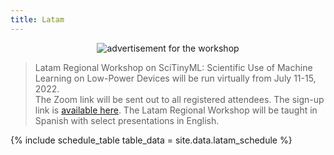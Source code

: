 ```yaml
---
title: Latam
---
```


<figure class="figure">
  <center>
  <img src="{{ site.baseurl }}/assets/coverLatam.png" alt="advertisement for the workshop" class="vid-fluid rounded center">
  </center>
</figure>

>Latam Regional Workshop on SciTinyML: Scientific Use of Machine Learning on Low-Power Devices will be run virtually from July 11-15, 2022. <br> The Zoom link will be sent out to all registered attendees. The sign-up link is [available here](https://indico.ictp.it/event/9811/). The Latam Regional Workshop will be taught in Spanish with select presentations in English.


<div id = "LOCAL_TIME"></div>

{% include schedule_table table_data = site.data.latam_schedule %}

<script>
  // top time
  var start = new Date('10/18/2021 1:00:00 PM UTC');
  var end = new Date('10/18/2021 4:00:00 PM UTC');
  var localTime = start.toLocaleTimeString([], {timeStyle: 'short'}) + " to " + end.toLocaleTimeString([], {timeStyle: 'short'});
  var startString = "The workshop will run each day from <b>1:00 PM to 4:00 PM GMT which is "
  var endString = " in your local timezone</b> (according to your computer system time). Times below adjusted to that time zone. Exact timing and topics subject to change."
  document.getElementById('LOCAL_TIME').innerHTML = startString + localTime + endString;
  
  // all times
  var timeElements = document.getElementsByClassName("GMT_TIME");
  for (var i = 0; i < timeElements.length; i++) {
    dateStr = '10/18/2021 ' + timeElements[i].innerHTML + ' UTC'
    var gmt_time = new Date(dateStr);
    timeElements[i].innerHTML = gmt_time.toLocaleTimeString([], {timeStyle: 'short'})
  }
</script>
